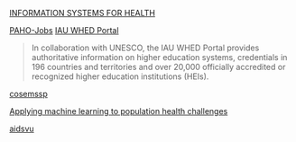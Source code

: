 [INFORMATION SYSTEMS FOR HEALTH](https://www.paho.org/ish/index.php/en/)


[PAHO-Jobs](https://careers.who.int/careersection/ex/jobsearch.ftl?lang=en#)
[IAU WHED Portal](http://www.whed.net/home.php)
>In collaboration with UNESCO, the IAU WHED Portal provides authoritative information
on higher education systems, credentials in 196 countries and territories and over
20,000 officially accredited or recognized higher education institutions (HEIs).

[cosemssp](https://www.cosemssp.org.br/jornal-edicoes/)

[Applying machine learning to population health challenges](https://www.ibm.com/blogs/watson-health/applying-machine-learning-to-population-health/)

[aidsvu](https://map.aidsvu.org/map)